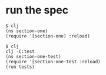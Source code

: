 # run the spec  

`$ clj`  
`(ns section-one)`  
`(require '[section-one] :reload)`  

`$ clj`  
`clj -C:test`  
`(ns section-one-test)`  
`(require '[section-one-test :reload)`  
`(run tests)`  
